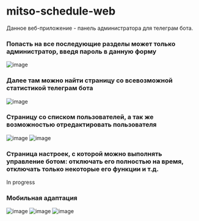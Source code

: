 # mitso-schedule-web

Данное веб-приложение - панель администратора для телеграм бота.

### Попасть на все последующие разделы может только администратор, введя пароль в данную форму

![image](https://user-images.githubusercontent.com/48417874/144421929-4839de34-f405-40ca-9f59-9ea0c32280a5.png)

### Далее там можно найти страницу со всевозможной статистикой телеграм бота

![image](https://user-images.githubusercontent.com/48417874/144422769-736b58f2-3505-4c3f-b2aa-9810ffc6b8c4.png)

### Страницу со списком пользователей, а так же возможностью отредактировать пользователя

![image](https://user-images.githubusercontent.com/48417874/144422801-b85da7ea-6c49-48fe-8bcc-46de22a304fd.png)
![image](https://user-images.githubusercontent.com/48417874/144422829-385ba777-c407-4bd5-b24f-e77d59a321d1.png)

### Страница настроек, с которой можно выполнять управление ботом: отключать его полностью на время, отключать только некоторые его функции и т.д.

In progress

### Мобильная адаптация

![image](https://user-images.githubusercontent.com/48417874/144422088-1da2454b-b20d-433a-8d91-35bdc8f8cb5f.png)
![image](https://user-images.githubusercontent.com/48417874/144422149-0a4cfc16-ec2e-4c2d-97f1-ce8985be648d.png)
![image](https://user-images.githubusercontent.com/48417874/144422689-1c5b36cc-ac5b-4ae8-a462-ba7cc5363de2.png)

